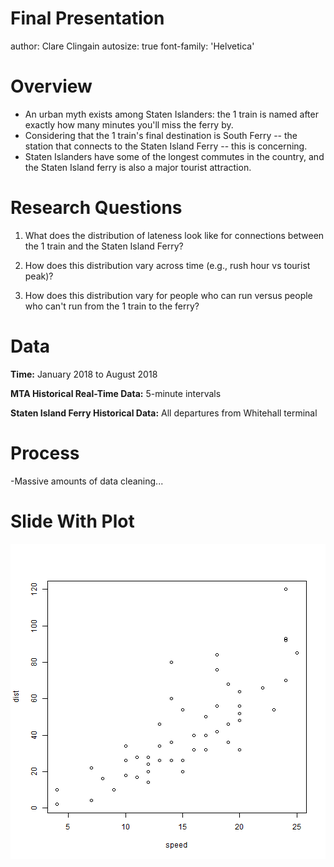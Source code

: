 Final Presentation
========================================================
author: Clare Clingain
autosize: true
font-family: 'Helvetica'

Overview
========================================================

- An urban myth exists among Staten Islanders: the 1 train is named after exactly how many minutes you'll miss the ferry by.
-  Considering that the 1 train's final destination is South Ferry -- the station that connects to the Staten Island Ferry -- this is concerning.
- Staten Islanders have some of the longest commutes in the country, and the Staten Island ferry is also a major tourist attraction.


Research Questions
========================================================

1) What does the distribution of lateness look like for connections between the 1 train and the Staten Island Ferry?

2) How does this distribution vary across time (e.g., rush hour vs tourist peak)?

3) How does this distribution vary for people who can run versus people who can't run from the 1 train to the ferry?

Data
========================================================

<b>Time:</b> January 2018 to August 2018

<b>MTA Historical Real-Time Data:</b> 5-minute intervals

<b>Staten Island Ferry Historical Data:</b> All departures from Whitehall terminal
  

Process
========================================================
-Massive amounts of data cleaning...


Slide With Plot
========================================================

![plot of chunk unnamed-chunk-1](Final_Presentation-figure/unnamed-chunk-1-1.png)
